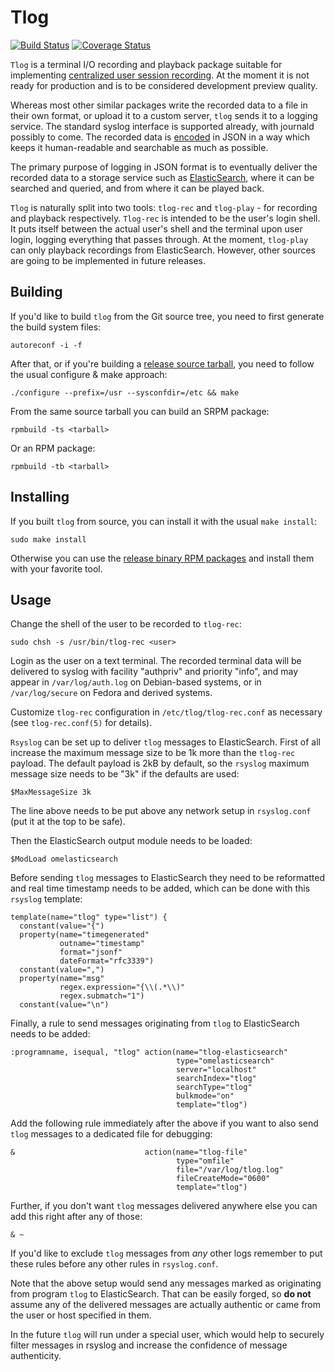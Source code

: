 Tlog
====

[![Build Status](https://travis-ci.org/Scribery/tlog.svg?branch=master)](https://travis-ci.org/Scribery/tlog)
[![Coverage Status](https://coveralls.io/repos/github/Scribery/tlog/badge.svg?branch=master)](https://coveralls.io/github/Scribery/tlog?branch=master)

`Tlog` is a terminal I/O recording and playback package suitable for
implementing [centralized user session recording][session_recording].
At the moment it is not ready for production and is to be considered
development preview quality.

Whereas most other similar packages write the recorded data to a file in their
own format, or upload it to a custom server, `tlog` sends it to a logging
service. The standard syslog interface is supported already, with journald
possibly to come. The recorded data is [encoded][log_format] in JSON in
a way which keeps it human-readable and searchable as much as possible.

The primary purpose of logging in JSON format is to eventually deliver the
recorded data to a storage service such as [ElasticSearch][elasticsearch],
where it can be searched and queried, and from where it can be played back.

`Tlog` is naturally split into two tools: `tlog-rec` and `tlog-play` - for
recording and playback respectively. `Tlog-rec` is intended to be the user's
login shell. It puts itself between the actual user's shell and the terminal
upon user login, logging everything that passes through. At the moment,
`tlog-play` can only playback recordings from ElasticSearch. However, other
sources are going to be implemented in future releases.

Building
--------

If you'd like to build `tlog` from the Git source tree, you need to first
generate the build system files:

    autoreconf -i -f

After that, or if you're building a [release source tarball][releases], you
need to follow the usual configure & make approach:

    ./configure --prefix=/usr --sysconfdir=/etc && make

From the same source tarball you can build an SRPM package:

    rpmbuild -ts <tarball>

Or an RPM package:

    rpmbuild -tb <tarball>

Installing
----------

If you built `tlog` from source, you can install it with the usual `make
install`:

    sudo make install

Otherwise you can use the [release binary RPM packages][releases] and install
them with your favorite tool.

Usage
-----

Change the shell of the user to be recorded to `tlog-rec`:

    sudo chsh -s /usr/bin/tlog-rec <user>

Login as the user on a text terminal. The recorded terminal data will be
delivered to syslog with facility "authpriv" and priority "info", and may
appear in `/var/log/auth.log` on Debian-based systems, or in `/var/log/secure`
on Fedora and derived systems.

Customize `tlog-rec` configuration in `/etc/tlog/tlog-rec.conf` as necessary
(see `tlog-rec.conf(5)` for details).

`Rsyslog` can be set up to deliver `tlog` messages to ElasticSearch. First of
all increase the maximum message size to be 1k more than the `tlog-rec` payload.
The default payload is 2kB by default, so the `rsyslog` maximum message size
needs to be "3k" if the defaults are used:

    $MaxMessageSize 3k

The line above needs to be put above any network setup in `rsyslog.conf` (put
it at the top to be safe).

Then the ElasticSearch output module needs to be loaded:

    $ModLoad omelasticsearch

Before sending `tlog` messages to ElasticSearch they need to be reformatted
and real time timestamp needs to be added, which can be done with this
`rsyslog` template:

    template(name="tlog" type="list") {
      constant(value="{")
      property(name="timegenerated"
               outname="timestamp"
               format="jsonf"
               dateFormat="rfc3339")
      constant(value=",")
      property(name="msg"
               regex.expression="{\\(.*\\)"
               regex.submatch="1")
      constant(value="\n")

Finally, a rule to send messages originating from `tlog` to ElasticSearch
needs to be added:

    :programname, isequal, "tlog" action(name="tlog-elasticsearch"
                                         type="omelasticsearch"
                                         server="localhost"
                                         searchIndex="tlog"
                                         searchType="tlog"
                                         bulkmode="on"
                                         template="tlog")

Add the following rule immediately after the above if you want to also send
`tlog` messages to a dedicated file for debugging:

    &                             action(name="tlog-file"
                                         type="omfile"
                                         file="/var/log/tlog.log"
                                         fileCreateMode="0600"
                                         template="tlog")

Further, if you don't want `tlog` messages delivered anywhere else you can add
this right after any of those:

    & ~

If you'd like to exclude `tlog` messages from *any* other logs remember to put
these rules before any other rules in `rsyslog.conf`.

Note that the above setup would send any messages marked as originating from
program `tlog` to ElasticSearch. That can be easily forged, so **do not**
assume any of the delivered messages are actually authentic or came from the
user or host specified in them.

In the future `tlog` will run under a special user, which would help to
securely filter messages in rsyslog and increase the confidence of message
authenticity.

[session_recording]: http://spbnick.github.io/2015/10/26/open-source-session-recording.html
[log_format]: doc/log_format.md
[elasticsearch]: https://www.elastic.co/products/elasticsearch
[releases]: https://github.com/spbnick/tlog/releases
